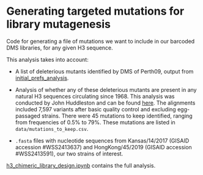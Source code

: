 # Generating targeted mutations for library mutagenesis

Code for generating a file of mutations we want to include in our barcoded DMS libraries, for any given H3 sequence. 

This analysis takes into account: 

* A list of deleterious mutants identified by DMS of Perth09, output from 
[initial_prefs_analysis](https://github.com/jbloomlab/barcoded_H3_DMS/tree/main/library_design/initial_prefs_analysis/results).

* Analysis of whether any of these deleterious mutants are present in any natural H3 sequences circulating since 1968. 
This analysis was conducted by John Huddleston and can be found 
[here](https://github.com/huddlej/barcoded_H3_DMS_natural_frequencies). The alignments included 7,597 variants after basic 
quality control and excluding egg-passaged strains. There were 45 mutations to keep identified, ranging from frequencies 
of 0.5% to 79%. These mutations are listed in `data/mutations_to_keep.csv`. 

* `.fasta` files with nucleotide sequences from Kansas/14/2017 (GISAID accession #WSS2413637) and 
HongKong/45/2019 (GISAID accession #WSS2413591), our two strains of interest.

[h3_chimeric_library_design.ipynb](https://github.com/jbloomlab/barcoded_H3_DMS/blob/main/library_design/targeted_primers/h3_chimeric_library_design.ipynb) 
contains the full analysis.

```python

```
